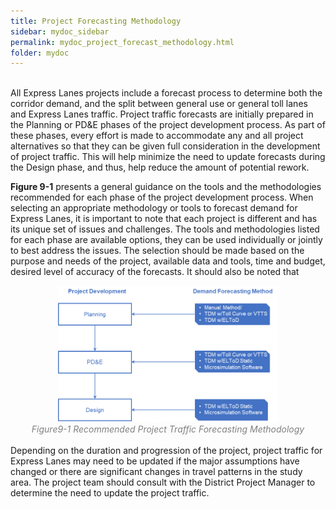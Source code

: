 ```yaml
---
title: Project Forecasting Methodology
sidebar: mydoc_sidebar
permalink: mydoc_project_forecast_methodology.html
folder: mydoc
---
```


<style>
  div{
    text-align: justify;
  }
</style>
<br>
All Express Lanes projects include a forecast process to determine both the corridor demand,
and the split between general use or general toll lanes and Express Lanes traffic. Project traffic forecasts are initially prepared in the Planning or PD&amp;E phases of the project development
process. As part of these phases, every effort is made to accommodate any and all project
alternatives so that they can be given full consideration in the development of project traffic.
This will help minimize the need to update forecasts during the Design phase, and thus, help
reduce the amount of potential rework.

<b>Figure 9-1</b> presents a general guidance on the tools and the methodologies recommended for
each phase of the project development process. When selecting an appropriate methodology or
tools to forecast demand for Express Lanes, it is important to note that each project is different
and has its unique set of issues and challenges. The tools and methodologies listed for each
phase are available options, they can be used individually or jointly to best address the issues.
The selection should be made based on the purpose and needs of the project, available data
and tools, time and budget, desired level of accuracy of the forecasts. It should also be noted
that

<center>
<img src="images/fig9_1.png" style="max-width: 70%; text-align:center" >
</center>

<div style="text-align:center; color:grey"><i>Figure9-1 Recommended Project Traffic Forecasting Methodology</i></div> 

<br>
Depending on the duration and progression of the project, project traffic for Express Lanes may need to be updated if the major assumptions have changed or there are significant changes in travel patterns in the study area. The project team should consult with the District Project Manager to determine the need to update the project traffic.

